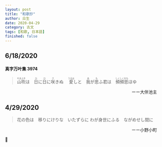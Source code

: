 ```yaml
---
layout: post
title: "和歌抄"
author: 众生
date: 2020-04-29
category: 古文
tags: [和歌, 日本語]
finished: false
---
```


## 6/18/2020

#### 真字万叶集 3974

> <ruby>山吹<rt>やまぶき</rt></ruby>は　<ruby>日<rt>ひ</rt></ruby>に<ruby>日<rt>ひ</rt></ruby>に<ruby>咲<rt>さ</rt></ruby>きぬ　
> <ruby>愛<rt>うるは</rt></ruby>しと　<ruby>我<rt>あ</rt></ruby>が<ruby>思<rt>も</rt></ruby>ふ君は　<ruby>頻頻<rt>しくしく</rt></ruby><ruby>思<rt>おも</rt></ruby>ほゆ

<p style="text-align:right">ーー大伴池主</p>



## 4/29/2020

> 花の色は　移りにけりな　いたずらに
> わが身世にふる　ながめせし間に
<p style="text-align:right">ーー小野小町</p>



